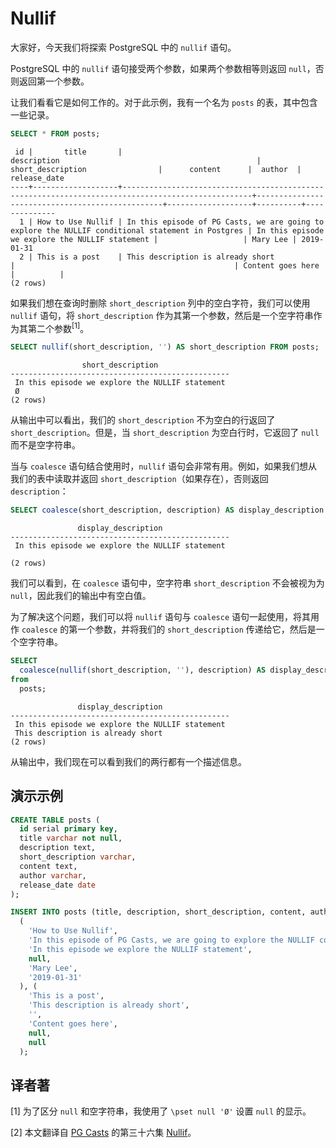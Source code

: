 # Nullif

大家好，今天我们将探索 PostgreSQL 中的 `nullif` 语句。

PostgreSQL 中的 `nullif` 语句接受两个参数，如果两个参数相等则返回 `null`，否则返回第一个参数。

让我们看看它是如何工作的。对于此示例，我有一个名为 `posts` 的表，其中包含一些记录。

```sql
SELECT * FROM posts;
```
```
 id |       title       |                                            description                                            |                short_description                |      content      |  author  | release_date
----+-------------------+---------------------------------------------------------------------------------------------------+-------------------------------------------------+-------------------+----------+--------------
  1 | How to Use Nullif | In this episode of PG Casts, we are going to explore the NULLIF conditional statement in Postgres | In this episode we explore the NULLIF statement |                   | Mary Lee | 2019-01-31
  2 | This is a post    | This description is already short                                                                 |                                                 | Content goes here |          |
(2 rows)
```

如果我们想在查询时删除 `short_description` 列中的空白字符，我们可以使用 `nullif` 语句，将 `short_description` 作为其第一个参数，然后是一个空字符串作为其第二个参数<sup>[1]</sup>。

```sql
SELECT nullif(short_description, '') AS short_description FROM posts;
```
```
                short_description
-------------------------------------------------
 In this episode we explore the NULLIF statement
 Ø
(2 rows)
```

从输出中可以看出，我们的 `short_description` 不为空白的行返回了 `short_description`。但是，当 `short_description` 为空白行时，它返回了 `null` 而不是空字符串。

当与 `coalesce` 语句结合使用时，`nullif` 语句会非常有用。例如，如果我们想从我们的表中读取并返回 `short_description`（如果存在），否则返回 `description`：

```sql
SELECT coalesce(short_description, description) AS display_description FROM posts;
```
```
               display_description
-------------------------------------------------
 In this episode we explore the NULLIF statement

(2 rows)
```

我们可以看到，在 `coalesce` 语句中，空字符串 `short_description` 不会被视为为 `null`，因此我们的输出中有空白值。

为了解决这个问题，我们可以将 `nullif` 语句与 `coalesce` 语句一起使用，将其用作 `coalesce` 的第一个参数，并将我们的 `short_description` 传递给它，然后是一个空字符串。

```sql
SELECT
  coalesce(nullif(short_description, ''), description) AS display_description
from
  posts;
```
```
               display_description
-------------------------------------------------
 In this episode we explore the NULLIF statement
 This description is already short
(2 rows)
```

从输出中，我们现在可以看到我们的两行都有一个描述信息。

## 演示示例

```sql
CREATE TABLE posts (
  id serial primary key,
  title varchar not null,
  description text,
  short_description varchar,
  content text,
  author varchar,
  release_date date
);

INSERT INTO posts (title, description, short_description, content, author, release_date) VALUES
  (
    'How to Use Nullif',
    'In this episode of PG Casts, we are going to explore the NULLIF conditional statement in Postgres',
    'In this episode we explore the NULLIF statement',
    null,
    'Mary Lee',
    '2019-01-31'
  ), (
    'This is a post',
    'This description is already short',
    '',
    'Content goes here',
    null,
    null
  );
```

## 译者著

[1] 为了区分 `null` 和空字符串，我使用了 `\pset null 'Ø'` 设置 `null` 的显示。

[2] 本文翻译自 [PG Casts](https://www.pgcasts.com/) 的第三十六集 [Nullif](https://www.pgcasts.com/episodes/nullif)。
